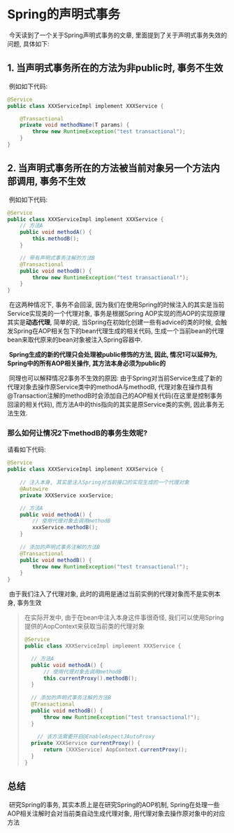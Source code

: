 # Spring的声明式事务

​		今天读到了一个关于Spring声明式事务的文章, 里面提到了关于声明式事务失效的问题, 具体如下:

## 1. 当声明式事务所在的方法为非public时, 事务不生效

​		例如如下代码:

```java
@Service
public class XXXServiceImpl implement XXXService {	

	@Transactional
	private void methodName(T params) {
        throw new RuntimeException("test transactional");
    }
}
```



## 2. 当声明式事务所在的方法被当前对象另一个方法内部调用, 事务不生效

​		例如如下代码:


```java		
@Service
public class XXXServiceImpl implement XXXService {
	// 方法A
	public void methodA() {
        this.methodB();
    }

	// 带有声明式事务注解的方法B
	@Transactional
	public void methodB() {
        throw new RuntimeException("test transactional!");
    }
}
```



​		在这两种情况下,  事务不会回滚,  因为我们在使用Spring的时候注入的其实是当前Service实现类的一个代理对象, 事务是根据Spring AOP实现的而AOP的实现原理其实是**动态代理**, 简单的说, 当Spring在初始化创建一些有advice的类的时候, 会触发Spring在AOP相关包下的bean代理生成的相关代码, 生成一个当前bean的代理bean来取代原来的bean对象被注入Spring容器中.

​		**Spring生成的新的代理只会处理被public修饰的方法, 因此, 情况1可以延伸为, Spring中的所有AOP相关操作,  其方法本身必须为public的**

​		同理也可以解释情况2事务不生效的原因: 由于Spring对当前Service生成了新的代理对象去操作原Service类中的methodA与methodB,  代理对象在操作具有@Transaction注解的methodB时会添加自己的AOP相关代码(在这里是控制事务回滚的相关代码), 而方法A中的this指向的其实是原Service类的实例, 因此事务无法生效.

### 那么如何让情况2下methodB的事务生效呢?

请看如下代码:

```java
@Service
public class XXXServiceImpl implement XXXService {	
    
    // 注入本身, 其实是注入Spring对当前接口的实现生成的一个代理对象
	@Autowire
	private XXXService xxxService;

	// 方法A
	public void methodA() {
        // 使用代理对象去调用methodB
        xxxService.methodB();
    }
    
    // 添加的声明式事务注解的方法B
    @Transactional
    public void methodB() {
        throw new RuntimeException("test transactional!");
    }
}
```

​		由于我们注入了代理对象, 此时的调用是通过当前实例的代理对象而不是实例本身, 事务生效

> 在实际开发中, 由于在bean中注入本身这件事很奇怪, 我们可以使用Spring提供的AopContext来获取当前类的代理对象
>
> ``` java
> @Service
> public class XXXServiceImpl implement XXXService {
> 
> 	// 方法A
> 	public void methodA() {
>      	// 使用代理对象去调用methodB
>      	this.currentProxy().methodB();
>  	}
>  
>  	// 添加的声明式事务注解的方法B
>  	@Transactional
>  	public void methodB() {
>      	throw new RuntimeException("test transactional!");
>  	}
>  
>     // 该方法需要开启@EnableAspectJAutoProxy
>  	private XXXService currentProxy() {
>      	return (XXXService) AopContext.currentProxy();
>  	}
> }
> ```



## 总结

​		研究Spring的事务, 其实本质上是在研究Spring的AOP机制, Spring在处理一些AOP相关注解时会对当前类自动生成代理对象, 用代理对象去操作原对象中的对应方法


